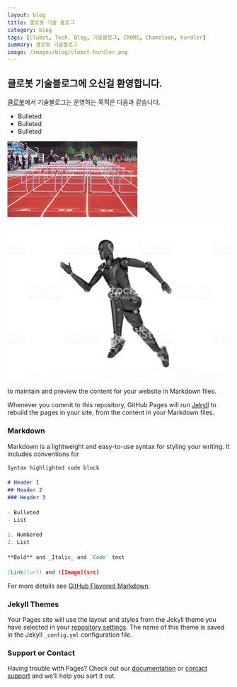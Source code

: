 ```yaml
---
layout: blog
title: 클로봇 기술 블로그 
category: blog
tags: [Clobot, Tech. Blog, 기술블로그, CROMS, Chameleon, hurdler]  
summary: 클로봇 기술블로그 
image: /images/blog/clobot-hurdler.png
---
```


## 클로봇  기술블로그에 오신걸 환영합니다. 

[클로봇](https://https://www.clobot.co.kr/)에서 기술불로그는 운영하는 목적은 다음과 같습니다. 

- Bulleted
- Bulleted
- Bulleted

![Hurdle](/images/blog/hurdle.png)

![Hurdler](/images/blog/clobot-hurdler.png)

to maintain and preview the content for your website in Markdown files.

Whenever you commit to this repository, GitHub Pages will run [Jekyll](https://jekyllrb.com/) to rebuild the pages in your site, from the content in your Markdown files.

### Markdown

Markdown is a lightweight and easy-to-use syntax for styling your writing. It includes conventions for

```markdown
Syntax highlighted code block

# Header 1
## Header 2
### Header 3

- Bulleted
- List

1. Numbered
2. List

**Bold** and _Italic_ and `Code` text

[Link](url) and ![Image](src)
```

For more details see [GitHub Flavored Markdown](https://guides.github.com/features/mastering-markdown/).

### Jekyll Themes

Your Pages site will use the layout and styles from the Jekyll theme you have selected in your [repository settings](https://github.com/clobot-hurdler/clobot-hurdler.github.io/settings). The name of this theme is saved in the Jekyll `_config.yml` configuration file.

### Support or Contact

Having trouble with Pages? Check out our [documentation](https://help.github.com/categories/github-pages-basics/) or [contact support](https://github.com/contact) and we’ll help you sort it out.
